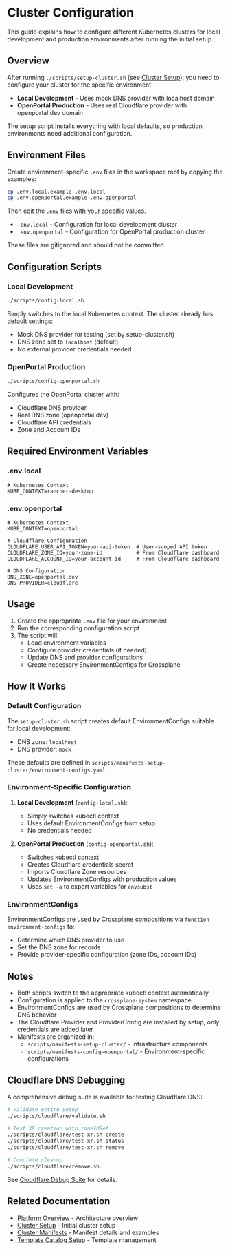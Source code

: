 # Cluster Configuration

This guide explains how to configure different Kubernetes clusters for local development and production environments after running the initial setup.

## Overview

After running `./scripts/setup-cluster.sh` (see [Cluster Setup](./setup.md)), you need to configure your cluster for the specific environment:

- **Local Development** - Uses mock DNS provider with localhost domain
- **OpenPortal Production** - Uses real Cloudflare provider with openportal.dev domain

The setup script installs everything with local defaults, so production environments need additional configuration.

## Environment Files

Create environment-specific `.env` files in the workspace root by copying the examples:

```bash
cp .env.local.example .env.local
cp .env.openportal.example .env.openportal
```

Then edit the `.env` files with your specific values.

- `.env.local` - Configuration for local development cluster
- `.env.openportal` - Configuration for OpenPortal production cluster

These files are gitignored and should not be committed.

## Configuration Scripts

### Local Development

```bash
./scripts/config-local.sh
```

Simply switches to the local Kubernetes context. The cluster already has default settings:
- Mock DNS provider for testing (set by setup-cluster.sh)
- DNS zone set to `localhost` (default)
- No external provider credentials needed

### OpenPortal Production

```bash
./scripts/config-openportal.sh
```

Configures the OpenPortal cluster with:
- Cloudflare DNS provider
- Real DNS zone (openportal.dev)
- Cloudflare API credentials
- Zone and Account IDs

## Required Environment Variables

### .env.local
```env
# Kubernetes Context
KUBE_CONTEXT=rancher-desktop
```

### .env.openportal
```env
# Kubernetes Context
KUBE_CONTEXT=openportal

# Cloudflare Configuration
CLOUDFLARE_USER_API_TOKEN=your-api-token  # User-scoped API token
CLOUDFLARE_ZONE_ID=your-zone-id           # From Cloudflare dashboard
CLOUDFLARE_ACCOUNT_ID=your-account-id     # From Cloudflare dashboard

# DNS Configuration
DNS_ZONE=openportal.dev
DNS_PROVIDER=cloudflare
```

## Usage

1. Create the appropriate `.env` file for your environment
2. Run the corresponding configuration script
3. The script will:
   - Load environment variables
   - Configure provider credentials (if needed)
   - Update DNS and provider configurations
   - Create necessary EnvironmentConfigs for Crossplane

## How It Works

### Default Configuration

The `setup-cluster.sh` script creates default EnvironmentConfigs suitable for local development:
- DNS zone: `localhost`
- DNS provider: `mock`

These defaults are defined in `scripts/manifests-setup-cluster/environment-configs.yaml`.

### Environment-Specific Configuration

1. **Local Development** (`config-local.sh`):
   - Simply switches kubectl context
   - Uses default EnvironmentConfigs from setup
   - No credentials needed

2. **OpenPortal Production** (`config-openportal.sh`):
   - Switches kubectl context
   - Creates Cloudflare credentials secret
   - Imports Cloudflare Zone resources
   - Updates EnvironmentConfigs with production values
   - Uses `set -a` to export variables for `envsubst`

### EnvironmentConfigs

EnvironmentConfigs are used by Crossplane compositions via `function-environment-configs` to:
- Determine which DNS provider to use
- Set the DNS zone for records
- Provide provider-specific configuration (zone IDs, account IDs)

## Notes

- Both scripts switch to the appropriate kubectl context automatically
- Configuration is applied to the `crossplane-system` namespace
- EnvironmentConfigs are used by Crossplane compositions to determine DNS behavior
- The Cloudflare Provider and ProviderConfig are installed by setup, only credentials are added later
- Manifests are organized in:
  - `scripts/manifests-setup-cluster/` - Infrastructure components
  - `scripts/manifests-config-openportal/` - Environment-specific configurations

## Cloudflare DNS Debugging

A comprehensive debug suite is available for testing Cloudflare DNS:

```bash
# Validate entire setup
./scripts/cloudflare/validate.sh

# Test XR creation with zoneIdRef
./scripts/cloudflare/test-xr.sh create
./scripts/cloudflare/test-xr.sh status
./scripts/cloudflare/test-xr.sh remove

# Complete cleanup
./scripts/cloudflare/remove.sh
```

See [Cloudflare Debug Suite](../../scripts/cloudflare/README.md) for details.

## Related Documentation

- [Platform Overview](./overview.md) - Architecture overview
- [Cluster Setup](./setup.md) - Initial cluster setup
- [Cluster Manifests](./manifests.md) - Manifest details and examples
- [Template Catalog Setup](./catalog-setup.md) - Template management